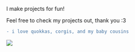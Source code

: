 I make projects for fun!

Feel free to check my projects out, thank you :3

```diff
- i love quokkas, corgis, and my baby cousins
```

![](https://komarev.com/ghpvc/?username=TSherpa10&color=brightgreen)

<!---
TSherpa10/TSherpa10 is a ✨ special ✨ repository because its `README.md` (this file) appears on your GitHub profile.
You can click the Preview link to take a look at your changes.
--->
